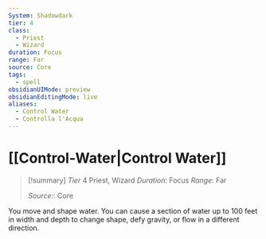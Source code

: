 ```yaml
---
System: Shadowdark
tier: 4
class:
  - Priest
  - Wizard
duration: Focus
range: Far
source: Core
tags:
  - spell
obsidianUIMode: preview
obsidianEditingMode: live
aliases:
  - Control Water
  - Controlla l'Acqua
---
```

# [[Control-Water|Control Water]]

>[!summary]
>*Tier* 4
>Priest, Wizard
>*Duration*: Focus
>*Range*: Far
>
>*Source:*: Core

You move and shape water. You can cause a section of water up to 100 feet in width and depth to change shape, defy gravity, or flow in a different direction.


